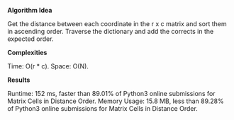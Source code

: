 **Algorithm Idea**  

Get the distance between each coordinate in the 
r x c matrix and sort them in ascending order. Traverse 
the dictionary and add the corrects in the expected order.

**Complexities**

Time: O(r * c).
Space: O(N).

**Results**

Runtime: 152 ms, faster than 89.01% of Python3 online submissions for Matrix Cells in Distance Order.
Memory Usage: 15.8 MB, less than 89.28% of Python3 online submissions for Matrix Cells in Distance Order.


